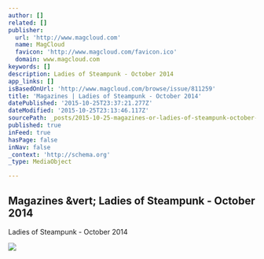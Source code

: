 ```yaml
---
author: []
related: []
publisher:
  url: 'http://www.magcloud.com'
  name: MagCloud
  favicon: 'http://www.magcloud.com/favicon.ico'
  domain: www.magcloud.com
keywords: []
description: Ladies of Steampunk - October 2014
app_links: []
isBasedOnUrl: 'http://www.magcloud.com/browse/issue/811259'
title: 'Magazines | Ladies of Steampunk - October 2014'
datePublished: '2015-10-25T23:37:21.277Z'
dateModified: '2015-10-25T23:13:46.117Z'
sourcePath: _posts/2015-10-25-magazines-or-ladies-of-steampunk-october-2014.md
published: true
inFeed: true
hasPage: false
inNav: false
_context: 'http://schema.org'
_type: MediaObject

---
```

<article style=""><h1>Magazines &amp;vert; Ladies of Steampunk - October 2014</h1><p>Ladies of Steampunk - October 2014</p><img src="https://s3.amazonaws.com/storage5.magcloud.com/image/ba39ef9c17c62840bb0318f11d5a41b3.jpg" /></article>
